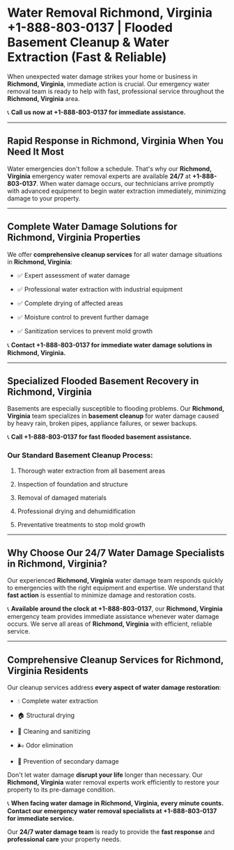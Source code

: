 # Water Removal Richmond, Virginia +1-888-803-0137 | Flooded Basement Cleanup & Water Extraction (Fast & Reliable)

When unexpected water damage strikes your home or business in **Richmond, Virginia**, immediate action is crucial. Our emergency water removal team is ready to help with fast, professional service throughout the **Richmond, Virginia** area. 

📞 **Call us now at +1-888-803-0137 for immediate assistance.**

---

## Rapid Response in Richmond, Virginia When You Need It Most

Water emergencies don't follow a schedule. That's why our **Richmond, Virginia** emergency water removal experts are available **24/7** at **+1-888-803-0137**. When water damage occurs, our technicians arrive promptly with advanced equipment to begin water extraction immediately, minimizing damage to your property.

---

## Complete Water Damage Solutions for Richmond, Virginia Properties

We offer **comprehensive cleanup services** for all water damage situations in **Richmond, Virginia**:

- ✅ Expert assessment of water damage  
- ✅ Professional water extraction with industrial equipment  
- ✅ Complete drying of affected areas  
- ✅ Moisture control to prevent further damage  
- ✅ Sanitization services to prevent mold growth  

📞 **Contact +1-888-803-0137 for immediate water damage solutions in Richmond, Virginia.**

---

## Specialized Flooded Basement Recovery in Richmond, Virginia

Basements are especially susceptible to flooding problems. Our **Richmond, Virginia** team specializes in **basement cleanup** for water damage caused by heavy rain, broken pipes, appliance failures, or sewer backups. 

📞 **Call +1-888-803-0137 for fast flooded basement assistance.**

### Our Standard Basement Cleanup Process:
1. Thorough water extraction from all basement areas  
2. Inspection of foundation and structure  
3. Removal of damaged materials  
4. Professional drying and dehumidification  
5. Preventative treatments to stop mold growth  

---

## Why Choose Our 24/7 Water Damage Specialists in Richmond, Virginia?

Our experienced **Richmond, Virginia** water damage team responds quickly to emergencies with the right equipment and expertise. We understand that **fast action** is essential to minimize damage and restoration costs.

📞 **Available around the clock at +1-888-803-0137**, our **Richmond, Virginia** emergency team provides immediate assistance whenever water damage occurs. We serve all areas of **Richmond, Virginia** with efficient, reliable service.

---

## Comprehensive Cleanup Services for Richmond, Virginia Residents

Our cleanup services address **every aspect of water damage restoration**:

- 💧 Complete water extraction  
- 🏠 Structural drying  
- 🧼 Cleaning and sanitizing  
- 🌬️ Odor elimination  
- 🚫 Prevention of secondary damage  

Don't let water damage **disrupt your life** longer than necessary. Our **Richmond, Virginia** water removal experts work efficiently to restore your property to its pre-damage condition.

📞 **When facing water damage in Richmond, Virginia, every minute counts. Contact our emergency water removal specialists at +1-888-803-0137 for immediate service.**

Our **24/7 water damage team** is ready to provide the **fast response** and **professional care** your property needs.